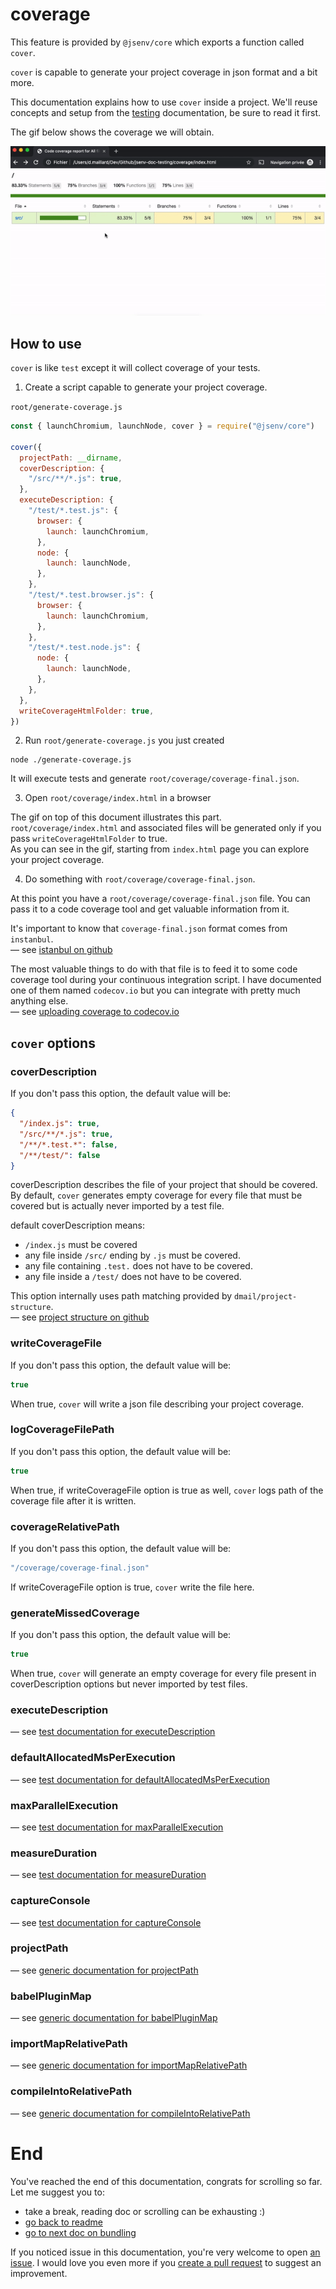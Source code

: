 # coverage

This feature is provided by `@jsenv/core` which exports a function called `cover`.<br />

`cover` is capable to generate your project coverage in json format and a bit more.<br />

This documentation explains how to use `cover` inside a project. We'll reuse concepts and setup from the [testing](../testing/testing.md#basic-project-setup) documentation, be sure to read it first.

The gif below shows the coverage we will obtain.

![browsing coverage recording](./coverage-browsing-recording.gif)

## How to use

`cover` is like `test` except it will collect coverage of your tests.<br />

1. Create a script capable to generate your project coverage.<br />

`root/generate-coverage.js`

```js
const { launchChromium, launchNode, cover } = require("@jsenv/core")

cover({
  projectPath: __dirname,
  coverDescription: {
    "/src/**/*.js": true,
  },
  executeDescription: {
    "/test/*.test.js": {
      browser: {
        launch: launchChromium,
      },
      node: {
        launch: launchNode,
      },
    },
    "/test/*.test.browser.js": {
      browser: {
        launch: launchChromium,
      },
    },
    "/test/*.test.node.js": {
      node: {
        launch: launchNode,
      },
    },
  },
  writeCoverageHtmlFolder: true,
})
```

2. Run `root/generate-coverage.js` you just created

```shell
node ./generate-coverage.js
```

It will execute tests and generate `root/coverage/coverage-final.json`.

3. Open `root/coverage/index.html` in a browser

The gif on top of this document illustrates this part.<br />
`root/coverage/index.html` and associated files will be generated only if you pass `writeCoverageHtmlFolder` to true.<br />
As you can see in the gif, starting from `index.html` page you can explore your project coverage.

4. Do something with `root/coverage/coverage-final.json`.

At this point you have a `root/coverage/coverage-final.json` file. You can pass it to a code coverage tool and get valuable information from it.<br />

It's important to know that `coverage-final.json` format comes from `instanbul`.<br />
— see [istanbul on github](https://github.com/gotwarlost/istanbul)

The most valuable things to do with that file is to feed it to some code coverage tool during your continuous integration script.
I have documented one of them named `codecov.io` but you can integrate with pretty much anything else.<br />
— see [uploading coverage to codecov.io](./uploading-coverage-to-codecov.md)

## `cover` options

### coverDescription

If you don't pass this option, the default value will be:

```json
{
  "/index.js": true,
  "/src/**/*.js": true,
  "/**/*.test.*": false,
  "/**/test/": false
}
```

coverDescription describes the file of your project that should be covered.<br />
By default, `cover` generates empty coverage for every file that must be covered but is actually never imported by a test file.<br />

default coverDescription means:

- `/index.js` must be covered
- any file inside `/src/` ending by `.js` must be covered.
- any file containing `.test.` does not have to be covered.
- any file inside a `/test/` does not have to be covered.

This option internally uses path matching provided by `dmail/project-structure`.<br />
— see [project structure on github](https://github.com/dmail/project-structure)

### writeCoverageFile

If you don't pass this option, the default value will be:

```js
true
```

When true, `cover` will write a json file describing your project coverage.

### logCoverageFilePath

If you don't pass this option, the default value will be:

```js
true
```

When true, if writeCoverageFile option is true as well, `cover` logs path of the coverage file after it is written.

### coverageRelativePath

If you don't pass this option, the default value will be:

```js
"/coverage/coverage-final.json"
```

If writeCoverageFile option is true, `cover` write the file here.

### generateMissedCoverage

If you don't pass this option, the default value will be:

```js
true
```

When true, `cover` will generate an empty coverage for every file present in coverDescription options but never imported by test files.

### executeDescription

— see [test documentation for executeDescription](../testing/testing.md#executedescription)

### defaultAllocatedMsPerExecution

— see [test documentation for defaultAllocatedMsPerExecution](../testing/testing.md#defaultallocatedmsperexecution)

### maxParallelExecution

— see [test documentation for maxParallelExecution](../testing/testing.md#maxparallelexecution)

### measureDuration

— see [test documentation for measureDuration](../testing/testing.md#measureduration)

### captureConsole

— see [test documentation for captureConsole](../testing/testing.md#captureconsole)

### projectPath

— see [generic documentation for projectPath](../shared-options/shared-options.md#projectpath)

### babelPluginMap

— see [generic documentation for babelPluginMap](../shared-options/shared-options.md#babelpluginmap)

### importMapRelativePath

— see [generic documentation for importMapRelativePath](../shared-options/shared-options.md#importmaprelativepath)

### compileIntoRelativePath

— see [generic documentation for compileIntoRelativePath](../shared-options/shared-options.md#compileintorelativepath)

# End

You've reached the end of this documentation, congrats for scrolling so far.<br />
Let me suggest you to:

- take a break, reading doc or scrolling can be exhausting :)
- [go back to readme](../../README.md#how-to-use)
- [go to next doc on bundling](../bundling/bundling.md)

If you noticed issue in this documentation, you're very welcome to open [an issue](https://github.com/jsenv/jsenv-core/issues). I would love you even more if you [create a pull request](https://github.com/jsenv/jsenv-core/pulls) to suggest an improvement.
